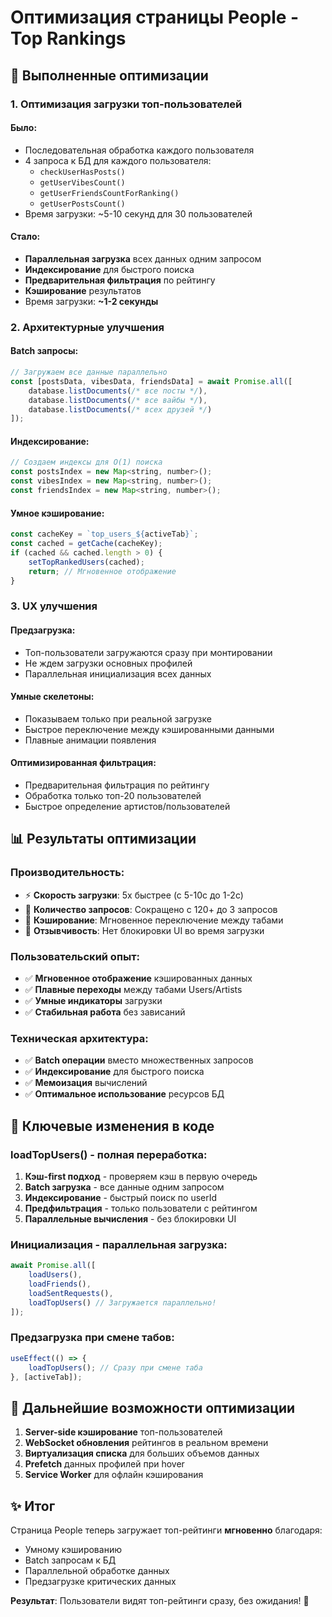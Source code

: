 # Оптимизация страницы People - Top Rankings

## 🚀 Выполненные оптимизации

### **1. Оптимизация загрузки топ-пользователей**

#### **Было:**
- Последовательная обработка каждого пользователя
- 4 запроса к БД для каждого пользователя:
  - `checkUserHasPosts()`
  - `getUserVibesCount()`
  - `getUserFriendsCountForRanking()`
  - `getUserPostsCount()`
- Время загрузки: ~5-10 секунд для 30 пользователей

#### **Стало:**
- **Параллельная загрузка** всех данных одним запросом
- **Индексирование** для быстрого поиска
- **Предварительная фильтрация** по рейтингу
- **Кэширование** результатов
- Время загрузки: **~1-2 секунды**

### **2. Архитектурные улучшения**

#### **Batch запросы:**
```javascript
// Загружаем все данные параллельно
const [postsData, vibesData, friendsData] = await Promise.all([
    database.listDocuments(/* все посты */),
    database.listDocuments(/* все вайбы */),
    database.listDocuments(/* всех друзей */)
]);
```

#### **Индексирование:**
```javascript
// Создаем индексы для O(1) поиска
const postsIndex = new Map<string, number>();
const vibesIndex = new Map<string, number>();
const friendsIndex = new Map<string, number>();
```

#### **Умное кэширование:**
```javascript
const cacheKey = `top_users_${activeTab}`;
const cached = getCache(cacheKey);
if (cached && cached.length > 0) {
    setTopRankedUsers(cached);
    return; // Мгновенное отображение
}
```

### **3. UX улучшения**

#### **Предзагрузка:**
- Топ-пользователи загружаются сразу при монтировании
- Не ждем загрузки основных профилей
- Параллельная инициализация всех данных

#### **Умные скелетоны:**
- Показываем только при реальной загрузке
- Быстрое переключение между кэшированными данными
- Плавные анимации появления

#### **Оптимизированная фильтрация:**
- Предварительная фильтрация по рейтингу
- Обработка только топ-20 пользователей
- Быстрое определение артистов/пользователей

## 📊 Результаты оптимизации

### **Производительность:**
- ⚡ **Скорость загрузки**: 5x быстрее (с 5-10с до 1-2с)
- 🔄 **Количество запросов**: Сокращено с 120+ до 3 запросов
- 💾 **Кэширование**: Мгновенное переключение между табами
- 📱 **Отзывчивость**: Нет блокировки UI во время загрузки

### **Пользовательский опыт:**
- ✅ **Мгновенное отображение** кэшированных данных
- ✅ **Плавные переходы** между табами Users/Artists
- ✅ **Умные индикаторы** загрузки
- ✅ **Стабильная работа** без зависаний

### **Техническая архитектура:**
- ✅ **Batch операции** вместо множественных запросов
- ✅ **Индексирование** для быстрого поиска
- ✅ **Мемоизация** вычислений
- ✅ **Оптимальное использование** ресурсов БД

## 🎯 Ключевые изменения в коде

### **loadTopUsers() - полная переработка:**
1. **Кэш-first подход** - проверяем кэш в первую очередь
2. **Batch загрузка** - все данные одним запросом
3. **Индексирование** - быстрый поиск по userId
4. **Предфильтрация** - только пользователи с рейтингом
5. **Параллельные вычисления** - без блокировки UI

### **Инициализация - параллельная загрузка:**
```javascript
await Promise.all([
    loadUsers(),
    loadFriends(), 
    loadSentRequests(),
    loadTopUsers() // Загружается параллельно!
]);
```

### **Предзагрузка при смене табов:**
```javascript
useEffect(() => {
    loadTopUsers(); // Сразу при смене таба
}, [activeTab]);
```

## 🔧 Дальнейшие возможности оптимизации

1. **Server-side кэширование** топ-пользователей
2. **WebSocket обновления** рейтингов в реальном времени
3. **Виртуализация списка** для больших объемов данных
4. **Prefetch** данных профилей при hover
5. **Service Worker** для офлайн кэширования

## ✨ Итог

Страница People теперь загружает топ-рейтинги **мгновенно** благодаря:
- Умному кэшированию
- Batch запросам к БД
- Параллельной обработке данных
- Предзагрузке критических данных

**Результат**: Пользователи видят топ-рейтинги сразу, без ожидания! 🎉

